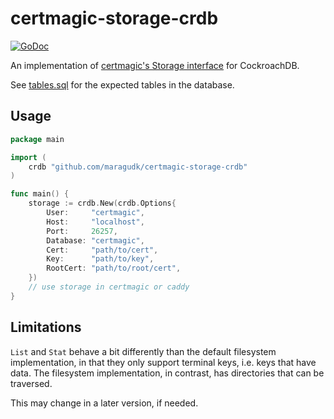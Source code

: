 # certmagic-storage-crdb

[![GoDoc](https://godoc.org/github.com/maragudk/certmagic-storage-crdb?status.svg)](https://godoc.org/github.com/maragudk/certmagic-storage-crdb)

An implementation of [certmagic's Storage interface](https://pkg.go.dev/github.com/caddyserver/certmagic#Storage) for CockroachDB.

See [tables.sql](tables.sql) for the expected tables in the database.

## Usage

```go
package main

import (
	crdb "github.com/maragudk/certmagic-storage-crdb"
)

func main() {
	storage := crdb.New(crdb.Options{
		User:     "certmagic",
		Host:     "localhost",
		Port:     26257,
		Database: "certmagic",
		Cert:     "path/to/cert",
		Key:      "path/to/key",
		RootCert: "path/to/root/cert",
	})
	// use storage in certmagic or caddy
}
```

## Limitations

`List` and `Stat` behave a bit differently than the default filesystem implementation,
in that they only support terminal keys, i.e. keys that have data.
The filesystem implementation, in contrast, has directories that can be traversed.

This may change in a later version, if needed.
